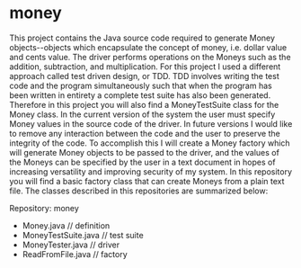 # money
This project contains the Java source code required to generate Money objects--objects which encapsulate the concept of money, i.e. dollar value and cents value. The driver performs operations on the Moneys such as the addition, subtraction, and multiplication. For this project I used a different approach called test driven design, or TDD. TDD involves writing the test code and the program simultaneously such that when the program has been written in entirety a complete test suite has also been generated. Therefore in this project you will also find a MoneyTestSuite class for the Money class. In the current version of the system the user must specify Money values in the source code of the driver. In future versions I would like to remove any interaction between the code and the user to preserve the integrity of the code. To accomplish this I will create a Money factory which will generate Money objects to be passed to the driver, and the values of the Moneys can be specified by the user in a text document in hopes of increasing versatility and improving security of my system. In this repository you will find a basic factory class that can create Moneys from a plain text file. The classes described in this repositories are summarized below:

Repository: money

  - Money.java              // definition
  - MoneyTestSuite.java     // test suite
  - MoneyTester.java        // driver
  - ReadFromFile.java       // factory
